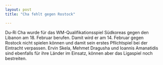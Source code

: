```yaml
---
layout: post
title: "Cha fehlt gegen Rostock"

---
```


Du-Ri Cha wurde für das WM-Qualifikationsspiel Südkoreas gegen den Libanon am 18. Februar berufen. Damit wird er am 14. Februar gegen Rostock nicht spielen können und damit sein erstes Pflichtspiel bei der Eintracht verpassen. Ervin Skela, Mehmet Dragusha und Ioannis Amanatidis sind ebenfalls für ihre Länder im Einsatz, können aber das Ligaspiel noch bestreiten.


